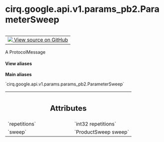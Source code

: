 <div itemscope itemtype="http://developers.google.com/ReferenceObject">
<meta itemprop="name" content="cirq.google.api.v1.params_pb2.ParameterSweep" />
<meta itemprop="path" content="Stable" />
</div>

# cirq.google.api.v1.params_pb2.ParameterSweep

<!-- Insert buttons and diff -->

<table class="tfo-notebook-buttons tfo-api" align="left">

<td>
  <a target="_blank" href="https://github.com/quantumlib/cirq/tree/master/cirq/google/api/v1/params.proto">
    <img src="https://www.tensorflow.org/images/GitHub-Mark-32px.png" />
    View source on GitHub
  </a>
</td>
</table>



A ProtocolMessage

<section class="expandable">
  <h4 class="showalways">View aliases</h4>
  <p>
<b>Main aliases</b>
<p>`cirq.google.api.v1.params.params_pb2.ParameterSweep`</p>
</p>
</section>

<!-- Placeholder for "Used in" -->




<!-- Tabular view -->
 <table class="responsive fixed orange">
<colgroup><col width="214px"><col></colgroup>
<tr><th colspan="2"><h2 class="add-link">Attributes</h2></th></tr>

<tr>
<td>
`repetitions`
</td>
<td>
`int32 repetitions`
</td>
</tr><tr>
<td>
`sweep`
</td>
<td>
`ProductSweep sweep`
</td>
</tr>
</table>



